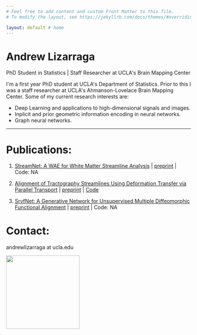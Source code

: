 ```yaml
---
# Feel free to add content and custom Front Matter to this file.
# To modify the layout, see https://jekyllrb.com/docs/themes/#overriding-theme-defaults

layout: default # home
---
```


# Andrew Lizarraga

PhD Student in Statistics | Staff Researcher at UCLA's Brain Mapping Center

I'm a first year PhD student at UCLA's Department of Statistics. 
Prior to this I was a staff researcher at UCLA's Ahmanson-Lovelace Brain Mapping Center.
Some of my current research interests are:

* Deep Learning and applications to high-dimensional signals and images.
* Inplicit and prior geometric information encoding in neural networks.
* Graph neural networks.

---

# Publications:

1. [StreamNet: A WAE for White Matter Streamline Analysis][stream] | [preprint][arxiv_align] | Code: NA

2. [Alignment of Tractography Streamlines Using Deformation Transfer via Parallel Transport][align] | [preprint][arxiv_stream] | [Code][code_align]

3. [SrvfNet: A Generative Network for Unsupervised Multiple Diffeomorphic Functional Alignment][srvf] | [preprint][arxiv_srvf] | Code: NA

[align]: https://link.springer.com/chapter/10.1007/978-3-030-87615-9_9
[arxiv_align]: "https://arxiv.org/abs/2108.03697
[code_align]: https://github.com/drewrl3v/Streamline-Registration-via-Parallel-Transport

[stream]: https://proceedings.mlr.press/v194/lizarraga22a.html
[arxiv_stream]: https://arxiv.org/abs/2209.01498

[srvf]: https://ieeexplore.ieee.org/document/9522855
[arxiv_srvf]: https://arxiv.org/abs/2104.13449

# Contact:

andrewlizarraga at ucla.edu

<img src="https://drewrl3v.github.io/animations/trefoil.gif" width="200" />